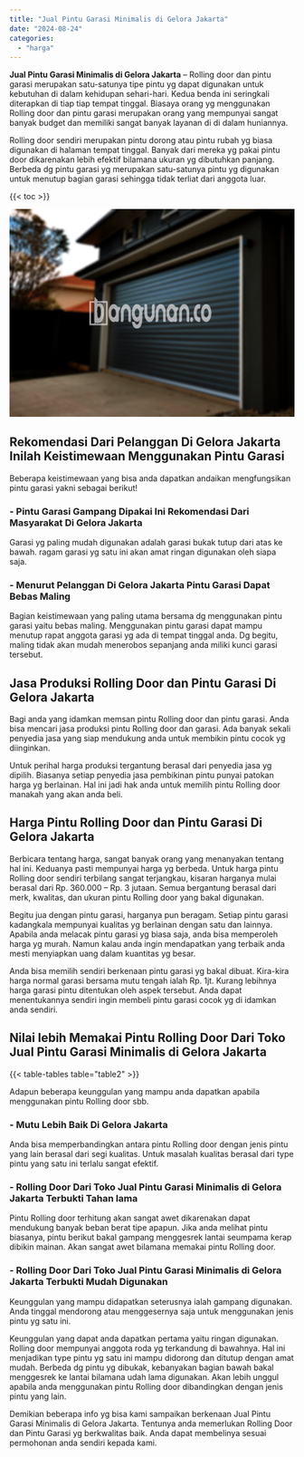```yaml
---
title: "Jual Pintu Garasi Minimalis di Gelora Jakarta"
date: "2024-08-24"
categories: 
  - "harga"
---
```


**Jual Pintu Garasi Minimalis di Gelora Jakarta** – Rolling door dan pintu garasi merupakan satu-satunya tipe pintu yg dapat digunakan untuk kebutuhan di dalam kehidupan sehari-hari. Kedua benda ini seringkali diterapkan di tiap tiap tempat tinggal. Biasaya orang yg menggunakan Rolling door dan pintu garasi merupakan orang yang mempunyai sangat banyak budget dan memiliki sangat banyak layanan di di dalam huniannya.

Rolling door sendiri merupakan pintu dorong atau pintu rubah yg biasa digunakan di halaman tempat tinggal. Banyak dari mereka yg pakai pintu door dikarenakan lebih efektif bilamana ukuran yg dibutuhkan panjang. Berbeda dg pintu garasi yg merupakan satu-satunya pintu yg digunakan untuk menutup bagian garasi sehingga tidak terliat dari anggota luar.

{{< toc >}}

![Jual Pintu Garasi Minimalis di Gelora Jakarta](/images/pintu-garasi-45.png)

## Rekomendasi Dari Pelanggan Di Gelora Jakarta Inilah Keistimewaan Menggunakan Pintu Garasi

Beberapa keistimewaan yang bisa anda dapatkan andaikan mengfungsikan pintu garasi yakni sebagai berikut!

### \- Pintu Garasi Gampang Dipakai Ini Rekomendasi Dari Masyarakat Di Gelora Jakarta

Garasi yg paling mudah digunakan adalah garasi bukak tutup dari atas ke bawah. ragam garasi yg satu ini akan amat ringan digunakan oleh siapa saja.

### \- Menurut Pelanggan Di Gelora Jakarta Pintu Garasi Dapat Bebas Maling

Bagian keistimewaan yang paling utama bersama dg menggunakan pintu garasi yaitu bebas maling. Menggunakan pintu garasi dapat mampu menutup rapat anggota garasi yg ada di tempat tinggal anda. Dg begitu, maling tidak akan mudah menerobos sepanjang anda miliki kunci garasi tersebut.

## Jasa Produksi Rolling Door dan Pintu Garasi Di Gelora Jakarta

Bagi anda yang idamkan memsan pintu Rolling door dan pintu garasi. Anda bisa mencari jasa produksi pintu Rolling door dan garasi. Ada banyak sekali penyedia jasa yang siap mendukung anda untuk membikin pintu cocok yg diinginkan.

Untuk perihal harga produksi tergantung berasal dari penyedia jasa yg dipilih. Biasanya setiap penyedia jasa pembikinan pintu punyai patokan harga yg berlainan. Hal ini jadi hak anda untuk memilih pintu Rolling door manakah yang akan anda beli.

## Harga Pintu Rolling Door dan Pintu Garasi Di Gelora Jakarta

Berbicara tentang harga, sangat banyak orang yang menanyakan tentang hal ini. Keduanya pasti mempunyai harga yg berbeda. Untuk harga pintu Rolling door sendiri terbilang sangat terjangkau, kisaran harganya mulai berasal dari Rp. 360.000 – Rp. 3 jutaan. Semua bergantung berasal dari merk, kwalitas, dan ukuran pintu Rolling door yang bakal digunakan.

Begitu jua dengan pintu garasi, harganya pun beragam. Setiap pintu garasi kadangkala mempunyai kualitas yg berlainan dengan satu dan lainnya. Apabila anda melacak pintu garasi yg biasa saja, anda bisa memperoleh harga yg murah. Namun kalau anda ingin mendapatkan yang terbaik anda mesti menyiapkan uang dalam kuantitas yg besar.

Anda bisa memilih sendiri berkenaan pintu garasi yg bakal dibuat. Kira-kira harga normal garasi bersama mutu tengah ialah Rp. 1jt. Kurang lebihnya harga garasi pintu ditentukan oleh aspek tersebut. Anda dapat menentukannya sendiri ingin membeli pintu garasi cocok yg di idamkan anda sendiri.

## Nilai lebih Memakai Pintu Rolling Door Dari Toko Jual Pintu Garasi Minimalis di Gelora Jakarta

{{< table-tables table="table2" >}}

Adapun beberapa keunggulan yang mampu anda dapatkan apabila menggunakan pintu Rolling door sbb.

### \- Mutu Lebih Baik Di Gelora Jakarta

Anda bisa memperbandingkan antara pintu Rolling door dengan jenis pintu yang lain berasal dari segi kualitas. Untuk masalah kualitas berasal dari type pintu yang satu ini terlalu sangat efektif.

### \- Rolling Door Dari Toko Jual Pintu Garasi Minimalis di Gelora Jakarta Terbukti Tahan lama

Pintu Rolling door terhitung akan sangat awet dikarenakan dapat mendukung banyak beban berat tipe apapun. Jika anda melihat pintu biasanya, pintu berikut bakal gampang menggesrek lantai seumpama kerap dibikin mainan. Akan sangat awet bilamana memakai pintu Rolling door.

### \- Rolling Door Dari Toko Jual Pintu Garasi Minimalis di Gelora Jakarta Terbukti Mudah Digunakan

Keunggulan yang mampu didapatkan seterusnya ialah gampang digunakan. Anda tinggal mendorong atau menggesernya saja untuk menggunakan jenis pintu yg satu ini.

Keunggulan yang dapat anda dapatkan pertama yaitu ringan digunakan. Rolling door mempunyai anggota roda yg terkandung di bawahnya. Hal ini menjadikan type pintu yg satu ini mampu didorong dan ditutup dengan amat mudah. Berbeda dg pintu yg dibukak, kebanyakan bagian bawah bakal menggesrek ke lantai bilamana udah lama digunakan. Akan lebih unggul apabila anda menggunakan pintu Rolling door dibandingkan dengan jenis pintu yang lain.

Demikian beberapa info yg bisa kami sampaikan berkenaan Jual Pintu Garasi Minimalis di Gelora Jakarta. Tentunya anda memerlukan Rolling Door dan Pintu Garasi yg berkwalitas baik. Anda dapat membelinya sesuai permohonan anda sendiri kepada kami.
